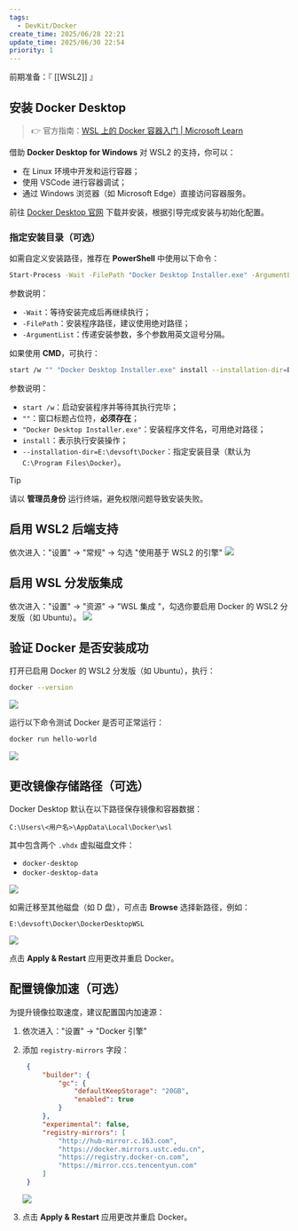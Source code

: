 ```yaml
---
tags:
  - DevKit/Docker
create_time: 2025/06/28 22:21
update_time: 2025/06/30 22:54
priority: 1
---
```


前期准备：『 [[WSL2]] 』

## 安装 Docker Desktop

> 👉 官方指南：[WSL 上的 Docker 容器入门 | Microsoft Learn](https://learn.microsoft.com/zh-cn/windows/wsl/tutorials/wsl-containers)

借助 **Docker Desktop for Windows** 对 WSL2 的支持，你可以：

- 在 Linux 环境中开发和运行容器；
- 使用 VSCode 进行容器调试；
- 通过 Windows 浏览器（如 Microsoft Edge）直接访问容器服务。

前往 [Docker Desktop 官网](https://docs.docker.com/docker-for-windows/wsl/#download) 下载并安装，根据引导完成安装与初始化配置。

### 指定安装目录（可选）

如需自定义安装路径，推荐在 **PowerShell** 中使用以下命令：

```bash
Start-Process -Wait -FilePath "Docker Desktop Installer.exe" -ArgumentList 'install', '--installation-dir=E:\devsoft\Docker'
```

参数说明：
- `-Wait`：等待安装完成后再继续执行；
- `-FilePath`：安装程序路径，建议使用绝对路径；
- `-ArgumentList`：传递安装参数，多个参数用英文逗号分隔。

如果使用 **CMD**，可执行：

```bash
start /w "" "Docker Desktop Installer.exe" install --installation-dir=E:\devsoft\Docker
```

参数说明：
- `start /w`：启动安装程序并等待其执行完毕；
- `""`：窗口标题占位符，**必须存在**；
- `"Docker Desktop Installer.exe"`：安装程序文件名，可用绝对路径；
- `install`：表示执行安装操作；
- `--installation-dir=E:\devsoft\Docker`：指定安装目录（默认为 `C:\Program Files\Docker`）。

> [!tip]
> 请以 **管理员身份** 运行终端，避免权限问题导致安装失败。

## 启用 WSL2 后端支持

依次进入："设置" → "常规" → 勾选 "使用基于 WSL2 的引擎"
![](https://img.xiaorang.fun/202506302253829.png)

## 启用 WSL 分发版集成

依次进入："设置" → "资源" → "WSL 集成 "，勾选你要启用 Docker 的 WSL2 分发版（如 Ubuntu）。
![](https://img.xiaorang.fun/202506302253831.png)

## 验证 Docker 是否安装成功

打开已启用 Docker 的 WSL2 分发版（如 Ubuntu），执行：

```bash
docker --version
```

![](https://img.xiaorang.fun/202502252159306.png)

运行以下命令测试 Docker 是否可正常运行：

```bash
docker run hello-world
```

![](https://img.xiaorang.fun/202502252159307.png)

## 更改镜像存储路径（可选）

Docker Desktop 默认在以下路径保存镜像和容器数据：

```text
C:\Users\<用户名>\AppData\Local\Docker\wsl
```

其中包含两个 `.vhdx` 虚拟磁盘文件：
- `docker-desktop`
- `docker-desktop-data`

![](https://img.xiaorang.fun/202506302253832.png)

如需迁移至其他磁盘（如 D 盘），可点击 **Browse** 选择新路径，例如：

```text
E:\devsoft\Docker\DockerDesktopWSL
```

![](https://img.xiaorang.fun/202506302253833.png)

点击 **Apply & Restart** 应用更改并重启 Docker。

## 配置镜像加速（可选）

为提升镜像拉取速度，建议配置国内加速源：

1. 依次进入："设置" → "Docker 引擎"
2. 添加 `registry-mirrors` 字段：

	```json hl:9-14
	 {
		 "builder": {
			 "gc": {
				 "defaultKeepStorage": "20GB",
				 "enabled": true
			 }
		 },
		 "experimental": false,
		 "registry-mirrors": [
			 "http://hub-mirror.c.163.com",
			 "https://docker.mirrors.ustc.edu.cn",
			 "https://registry.docker-cn.com", 
			 "https://mirror.ccs.tencentyun.com"
		 ]
	 }
	 ```

	![](https://img.xiaorang.fun/202506302253834.png)

3. 点击 **Apply & Restart** 应用更改并重启 Docker。
